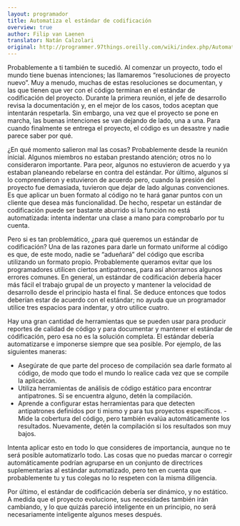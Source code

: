 ```yaml
---
layout: programador
title: Automatiza el estándar de codificación
overview: true
author: Filip van Laenen
translator: Natán Calzolari
original: http://programmer.97things.oreilly.com/wiki/index.php/Automate_Your_Coding_Standard
---
```


Probablemente a ti también te sucedió. Al comenzar un proyecto, todo el mundo tiene buenas intenciones; las llamaremos “resoluciones de proyecto nuevo”. Muy a menudo, muchas de estas resoluciones se documentan, y las que tienen que ver con el código terminan en el estándar de codificación del proyecto. Durante la primera reunión, el jefe de desarrollo revisa la documentación y, en el mejor de los casos, todos aceptan que intentarán respetarla. Sin embargo, una vez que el proyecto se pone en marcha, las buenas intenciones se van dejando de lado, una a una. Para cuando finalmente se entrega el proyecto, el código es un desastre y nadie parece saber por qué.

¿En qué momento salieron mal las cosas? Probablemente desde la reunión inicial. Algunos miembros no estaban prestando atención; otros no lo consideraron importante. Para peor, algunos no estuvieron de acuerdo y ya estaban planeando rebelarse en contra del estándar. Por último, algunos sí lo comprendieron y estuvieron de acuerdo pero, cuando la presión del proyecto fue demasiada, tuvieron que dejar de lado algunas convenciones. Es que aplicar un buen formato al código no te hará ganar puntos con un cliente que desea más funcionalidad. De hecho, respetar un estándar de codificación puede ser bastante aburrido si la función no está automatizada: intenta indentar una clase a mano para comprobarlo por tu cuenta.

Pero si es tan problemático, ¿para qué queremos un estándar de codificación? Una de las razones para darle un formato uniforme al código es que, de este modo, nadie se “adueñará” del código que escriba utilizando un formato propio. Probablemente queramos evitar que los programadores utilicen ciertos antipatrones, para así ahorrarnos algunos errores comunes. En general, un estándar de codificación debería hacer más fácil el trabajo grupal de un proyecto y mantener la velocidad de desarrollo desde el principio hasta el final. Se deduce entonces que todos deberían estar de acuerdo con el estándar; no ayuda que un programador utilice tres espacios para indentar, y otro utilice cuatro.

Hay una gran cantidad de herramientas que se pueden usar para producir reportes de calidad de código y para documentar y mantener el estándar de códificación, pero esa no es la solución completa. El estándar debería automatizarse e imponerse siempre que sea posible. Por ejemplo, de las siguientes maneras:

- Asegúrate de que parte del proceso de compilación sea darle formato al código, de modo que todo el mundo lo realice cada vez que se compile la aplicación.
- Utiliza herramientas de análisis de código estático para encontrar antipatrones. Si se encuentra alguno, detén la compilación.
- Aprende a configurar estas herramientas para que detecten antipatrones definidos por ti mismo y para tus proyectos específicos.
-Mide la cobertura del código, pero también evalúa automáticamente los resultados. Nuevamente, detén la compilación si los resultados son muy bajos.

Intenta aplicar esto en todo lo que consideres de importancia, aunque no te será posible automatizarlo todo. Las cosas que no puedas marcar o corregir automáticamente podrían agruparse en un conjunto de directrices suplementarias al estándar automatizado, pero ten en cuenta que probablemente tu y tus colegas no lo respeten con la misma diligencia.

Por último, el estándar de codificación debería ser dinámico, y no estático. A medida que el proyecto evolucione, sus necesidades también irán cambiando, y lo que quizás pareció inteligente en un principio, no será necesariamente inteligente algunos meses después.

